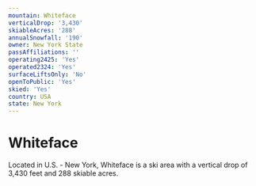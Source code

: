 ```yaml
---
mountain: Whiteface
verticalDrop: '3,430'
skiableAcres: '288'
annualSnowfall: '190'
owner: New York State
passAffiliations: ''
operating2425: 'Yes'
operated2324: 'Yes'
surfaceLiftsOnly: 'No'
openToPublic: 'Yes'
skied: 'Yes'
country: USA
state: New York
---
```


# Whiteface

Located in U.S. - New York, Whiteface is a ski area with a vertical drop of 3,430 feet and 288 skiable acres.
